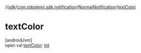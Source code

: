 //[sdk](../../../index.md)/[com.robotemi.sdk.notification](../index.md)/[NormalNotification](index.md)/[textColor](text-color.md)

# textColor

[androidJvm]\
open val [textColor](text-color.md): [Int](https://kotlinlang.org/api/latest/jvm/stdlib/kotlin/-int/index.html)
